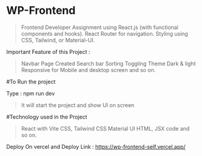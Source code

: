 # WP-Frontend
> Frontend Developer Assignment using  React.js (with functional components and hooks).
> React Router for navigation.
>  Styling using CSS, Tailwind, or Material-UI.

Important Feature of this Project : 
> Navbar Page Created
> Search bar
> Sorting
> Toggling Theme Dark & light
> Responsive for Mobile and desktop screen
> and so on.


#To Run the project 

Type : npm run dev
>It will start the project and show UI on screen


#Technology used in the Project
>React with Vite
>CSS, Tailwind CSS
>Material UI
>HTML, JSX code and so on.


Deploy On vercel and Deploy Link : https://wp-frontend-self.vercel.app/
